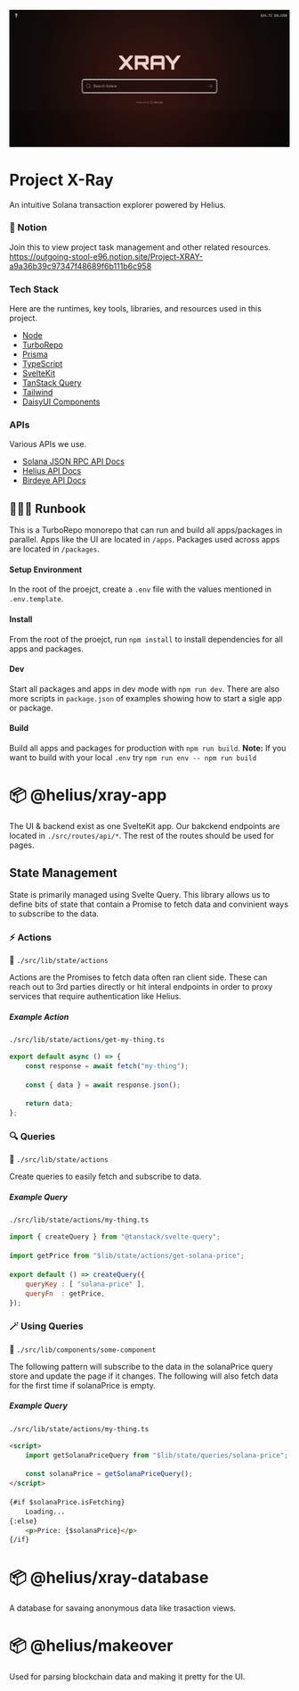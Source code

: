 ![](/doc/xray.png)

# Project X-Ray
An intuitive Solana transaction explorer powered by Helius.

### 📜 Notion
Join this to view project task management and other related resources.
https://outgoing-stool-e96.notion.site/Project-XRAY-a9a36b39c97347f48689f6b111b6c958

### Tech Stack
Here are the runtimes, key tools, libraries, and resources used in this project.
- [Node](https://nodejs.org/en/)
- [TurboRepo](https://turbo.build/repo)
- [Prisma](https://www.prisma.io/)
- [TypeScript](https://www.typescriptlang.org/)
- [SvelteKit](https://kit.svelte.dev/)
- [TanStack Query](https://tanstack.com/query/latest/docs/svelte/overview)
- [Tailwind](https://tailwindcss.com/)
- [DaisyUI Components](https://daisyui.com/)

### APIs
Various APIs we use.
- [Solana JSON RPC API Docs](https://docs.solana.com/api)
- [Helius API Docs](https://docs.helius.xyz/welcome/what-is-helius)
- [Birdeye API Docs](https://birdeye.so/api)

## 🏃🏽‍♂️ Runbook
This is a TurboRepo monorepo that can run and build all apps/packages in parallel. Apps like the UI are located in `/apps`. Packages used across apps are located in `/packages`.

#### Setup Environment
In the root of the proejct, create a `.env` file with the values mentioned in `.env.template`.

#### Install
From the root of the proejct, run `npm install` to install dependencies for all apps and packages. 

#### Dev
Start all packages and apps in dev mode with `npm run dev`. There are also more scripts in `package.json` of examples showing how to start a sigle app or package.

#### Build
Build all apps and packages for production with `npm run build`.
**Note:** If you want to build with your local `.env` try `npm run env -- npm run build`

# 📦 @helius/xray-app
The UI & backend exist as one SvelteKit app. Our bakckend endpoints are located in `./src/routes/api/*`. The rest of the routes should be used for pages.


## State Management

State is primarily managed using Svelte Query. This library allows us to define bits of state that contain a Promise to fetch data and convinient ways to subscribe to the data. 

### ⚡️ Actions
📂 `./src/lib/state/actions`


Actions are the Promises to fetch data often ran client side. These can reach out to 3rd parties directly or hit interal endpoints in order to proxy services that require authentication like Helius. 

##### Example Action
`./src/lib/state/actions/get-my-thing.ts`
```js
export default async () => {
    const response = await fetch("my-thing");

    const { data } = await response.json();

    return data;
};
```

### 🔍 Queries
📂 `./src/lib/state/actions` 


Create queries to easily fetch and subscribe to data.

##### Example Query
`./src/lib/state/actions/my-thing.ts`
```js
import { createQuery } from "@tanstack/svelte-query";

import getPrice from "$lib/state/actions/get-solana-price";

export default () => createQuery({
    queryKey : [ "solana-price" ],
    queryFn  : getPrice,
});
```

### 🪄 Using Queries
📂 `./src/lib/components/some-component`


The following pattern will subscribe to the data in the solanaPrice query store and update the page if it changes. The following will also fetch data for the first time if solanaPrice is empty.

##### Example Query
`./src/lib/state/actions/my-thing.ts`
```html
<script>
    import getSolanaPriceQuery from "$lib/state/queries/solana-price";

    const solanaPrice = getSolanaPriceQuery();
</script>

{#if $solanaPrice.isFetching}
    Loading...
{:else}
    <p>Price: {$solanaPrice}</p>
{/if}
```
# 📦 @helius/xray-database
A database for savaing anonymous data like trasaction views.

# 📦 @helius/makeover
Used for parsing blockchain data and making it pretty for the UI.